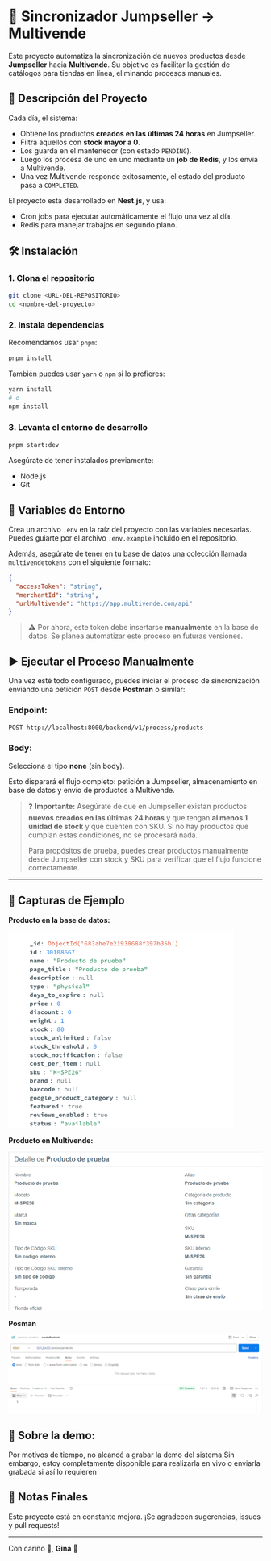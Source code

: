# 💼 Sincronizador Jumpseller → Multivende

Este proyecto automatiza la sincronización de nuevos productos desde **Jumpseller** hacia **Multivende**. Su objetivo es facilitar la gestión de catálogos para tiendas en línea, eliminando procesos manuales.

## 🚀 Descripción del Proyecto

Cada día, el sistema:

* Obtiene los productos **creados en las últimas 24 horas** en Jumpseller.
* Filtra aquellos con **stock mayor a 0**.
* Los guarda en el mantenedor (con estado `PENDING`).
* Luego los procesa de uno en uno mediante un **job de Redis**, y los envía a Multivende.
* Una vez Multivende responde exitosamente, el estado del producto pasa a `COMPLETED`.

El proyecto está desarrollado en **Nest.js**, y usa:

* Cron jobs para ejecutar automáticamente el flujo una vez al día.
* Redis para manejar trabajos en segundo plano.

## 🛠️ Instalación

### 1. Clona el repositorio

```bash
git clone <URL-DEL-REPOSITORIO>
cd <nombre-del-proyecto>
```

### 2. Instala dependencias

Recomendamos usar `pnpm`:

```bash
pnpm install
```

También puedes usar `yarn` o `npm` si lo prefieres:

```bash
yarn install
# o
npm install
```

### 3. Levanta el entorno de desarrollo

```bash
pnpm start:dev
```

Asegúrate de tener instalados previamente:

* Node.js
* Git

## 🔐 Variables de Entorno

Crea un archivo `.env` en la raíz del proyecto con las variables necesarias. Puedes guiarte por el archivo `.env.example` incluido en el repositorio.

Además, asegúrate de tener en tu base de datos una colección llamada `multivendetokens` con el siguiente formato:

```json
{
  "accessToken": "string",
  "merchantId": "string",
  "urlMultivende": "https://app.multivende.com/api"
}
```

> ⚠️ Por ahora, este token debe insertarse **manualmente** en la base de datos. Se planea automatizar este proceso en futuras versiones.

## ▶️ Ejecutar el Proceso Manualmente

Una vez esté todo configurado, puedes iniciar el proceso de sincronización enviando una petición `POST` desde **Postman** o similar:

### Endpoint:

```
POST http://localhost:8000/backend/v1/process/products
```

### Body:

Selecciona el tipo **none** (sin body).

Esto disparará el flujo completo: petición a Jumpseller, almacenamiento en base de datos y envío de productos a Multivende.

> ❓ **Importante:** Asegúrate de que en Jumpseller existan productos **nuevos creados en las últimas 24 horas** y que tengan **al menos 1 unidad de stock** y que cuenten con SKU. Si no hay productos que cumplan estas condiciones, no se procesará nada.
>
> Para propósitos de prueba, puedes crear productos manualmente desde Jumpseller con stock y SKU para verificar que el flujo funcione correctamente.

---

## 📸 Capturas de Ejemplo

**Producto en la base de datos:**

![Producto en BD](/public/1productoBD.png)

**Producto en Multivende:**

![Producto en Multivende](/public/2producto-mv.png)

**Posman**

![Postman](/public/postman.png)


## 🐤 Sobre la demo:

Por motivos de tiempo, no alcancé a grabar la demo del sistema.Sin embargo, estoy completamente disponible para realizarla en vivo o enviarla grabada si así lo requieren 

## 📌 Notas Finales
Este proyecto está en constante mejora. ¡Se agradecen sugerencias, issues y pull requests!

---

Con cariño 💖,
**Gina** 🧶
